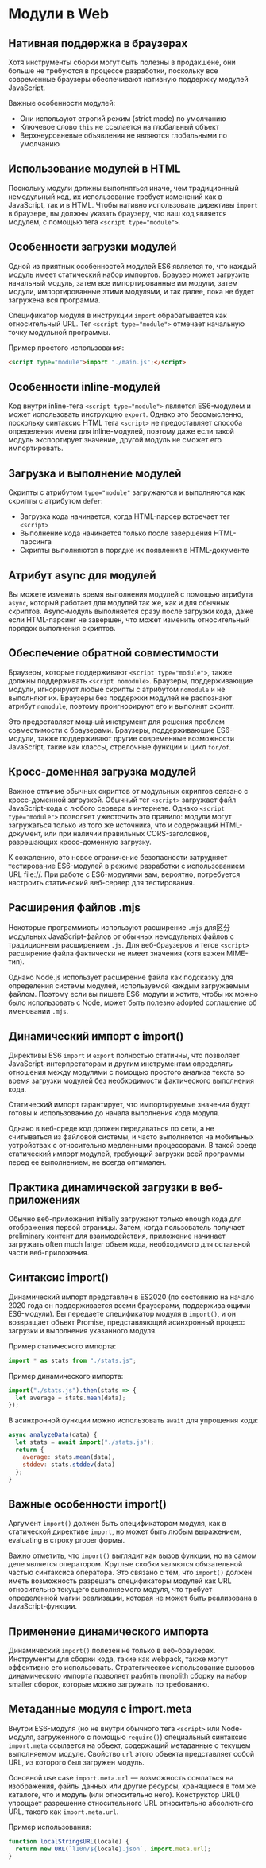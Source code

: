 # Модули в Web

## Нативная поддержка в браузерах

Хотя инструменты сборки могут быть полезны в продакшене, они больше не требуются в процессе разработки, поскольку все современные браузеры обеспечивают нативную поддержку модулей JavaScript.

Важные особенности модулей:
- Они используют строгий режим (strict mode) по умолчанию
- Ключевое слово `this` не ссылается на глобальный объект
- Верхнеуровневые объявления не являются глобальными по умолчанию

## Использование модулей в HTML

Поскольку модули должны выполняться иначе, чем традиционный немодульный код, их использование требует изменений как в JavaScript, так и в HTML. Чтобы нативно использовать директивы `import` в браузере, вы должны указать браузеру, что ваш код является модулем, с помощью тега `<script type="module">`.

## Особенности загрузки модулей

Одной из приятных особенностей модулей ES6 является то, что каждый модуль имеет статический набор импортов. Браузер может загрузить начальный модуль, затем все импортированные им модули, затем модули, импортированные этими модулями, и так далее, пока не будет загружена вся программа.

Спецификатор модуля в инструкции `import` обрабатывается как относительный URL. Тег `<script type="module">` отмечает начальную точку модульной программы.

Пример простого использования:
```html
<script type="module">import "./main.js";</script>
```

## Особенности inline-модулей

Код внутри inline-тега `<script type="module">` является ES6-модулем и может использовать инструкцию `export`. Однако это бессмысленно, поскольку синтаксис HTML тега `<script>` не предоставляет способа определения имени для inline-модулей, поэтому даже если такой модуль экспортирует значение, другой модуль не сможет его импортировать.

## Загрузка и выполнение модулей

Скрипты с атрибутом `type="module"` загружаются и выполняются как скрипты с атрибутом `defer`:
- Загрузка кода начинается, когда HTML-парсер встречает тег `<script>`
- Выполнение кода начинается только после завершения HTML-парсинга
- Скрипты выполняются в порядке их появления в HTML-документе

## Атрибут async для модулей

Вы можете изменить время выполнения модулей с помощью атрибута `async`, который работает для модулей так же, как и для обычных скриптов. Async-модуль выполняется сразу после загрузки кода, даже если HTML-парсинг не завершен, что может изменить относительный порядок выполнения скриптов.

## Обеспечение обратной совместимости

Браузеры, которые поддерживают `<script type="module">`, также должны поддерживать `<script nomodule>`. Браузеры, поддерживающие модули, игнорируют любые скрипты с атрибутом `nomodule` и не выполняют их. Браузеры без поддержки модулей не распознают атрибут `nomodule`, поэтому проигнорируют его и выполнят скрипт.

Это предоставляет мощный инструмент для решения проблем совместимости с браузерами. Браузеры, поддерживающие ES6-модули, также поддерживают другие современные возможности JavaScript, такие как классы, стрелочные функции и цикл `for/of`.

## Кросс-доменная загрузка модулей

Важное отличие обычных скриптов от модульных скриптов связано с кросс-доменной загрузкой. Обычный тег `<script>` загружает файл JavaScript-кода с любого сервера в интернете. Однако `<script type="module">` позволяет ужесточить это правило: модули могут загружаться только из того же источника, что и содержащий HTML-документ, или при наличии правильных CORS-заголовков, разрешающих кросс-доменную загрузку.

К сожалению, это новое ограничение безопасности затрудняет тестирование ES6-модулей в режиме разработки с использованием URL file://. При работе с ES6-модулями вам, вероятно, потребуется настроить статический веб-сервер для тестирования.

## Расширения файлов .mjs

Некоторые программисты используют расширение `.mjs` для区分 модульных JavaScript-файлов от обычных немодульных файлов с традиционным расширением `.js`. Для веб-браузеров и тегов `<script>` расширение файла фактически не имеет значения (хотя важен MIME-тип).

Однако Node.js использует расширение файла как подсказку для определения системы модулей, используемой каждым загружаемым файлом. Поэтому если вы пишете ES6-модули и хотите, чтобы их можно было использовать с Node, может быть полезно adopted соглашение об именовании `.mjs`.

## Динамический импорт с import()

Директивы ES6 `import` и `export` полностью статичны, что позволяет JavaScript-интерпретаторам и другим инструментам определять отношения между модулями с помощью простого анализа текста во время загрузки модулей без необходимости фактического выполнения кода.

Статический импорт гарантирует, что импортируемые значения будут готовы к использованию до начала выполнения кода модуля.

Однако в веб-среде код должен передаваться по сети, а не считываться из файловой системы, и часто выполняется на мобильных устройствах с относительно медленными процессорами. В такой среде статический импорт модулей, требующий загрузки всей программы перед ее выполнением, не всегда оптимален.

## Практика динамической загрузки в веб-приложениях

Обычно веб-приложения initially загружают только enough кода для отображения первой страницы. Затем, когда пользователь получает preliminary контент для взаимодействия, приложение начинает загружать often much larger объем кода, необходимого для остальной части веб-приложения.

## Синтаксис import()

Динамический импорт представлен в ES2020 (по состоянию на начало 2020 года он поддерживается всеми браузерами, поддерживающими ES6-модули). Вы передаете спецификатор модуля в `import()`, и он возвращает объект Promise, представляющий асинхронный процесс загрузки и выполнения указанного модуля.

Пример статического импорта:
```javascript
import * as stats from "./stats.js";
```

Пример динамического импорта:
```javascript
import("./stats.js").then(stats => {
  let average = stats.mean(data);
});
```

В асинхронной функции можно использовать `await` для упрощения кода:
```javascript
async analyzeData(data) {
  let stats = await import("./stats.js");
  return {
    average: stats.mean(data),
    stddev: stats.stddev(data)
  };
}
```

## Важные особенности import()

Аргумент `import()` должен быть спецификатором модуля, как в статической директиве `import`, но может быть любым выражением, evaluating в строку proper формы.

Важно отметить, что `import()` выглядит как вызов функции, но на самом деле является оператором. Круглые скобки являются обязательной частью синтаксиса оператора. Это связано с тем, что `import()` должен иметь возможность разрешать спецификаторы модулей как URL относительно текущего выполняемого модуля, что требует определенной магии реализации, которая не может быть реализована в JavaScript-функции.

## Применение динамического импорта

Динамический `import()` полезен не только в веб-браузерах. Инструменты для сборки кода, такие как webpack, также могут эффективно его использовать. Стратегическое использование вызовов динамического импорта позволяет разбить monolith сборку на набор smaller сборок, которые можно загружать по требованию.

## Метаданные модуля с import.meta

Внутри ES6-модуля (но не внутри обычного тега `<script>` или Node-модуля, загруженного с помощью `require()`) специальный синтаксис `import.meta` ссылается на объект, содержащий метаданные о текущем выполняемом модуле. Свойство `url` этого объекта представляет собой URL, из которого был загружен модуль.

Основной use case `import.meta.url` — возможность ссылаться на изображения, файлы данных или другие ресурсы, хранящиеся в том же каталоге, что и модуль (или относительно него). Конструктор URL() упрощает разрешение относительного URL относительно абсолютного URL, такого как `import.meta.url`.

Пример использования:
```javascript
function localStringsURL(locale) {
  return new URL(`l10n/${locale}.json`, import.meta.url);
}
```
